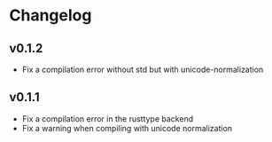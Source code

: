 # Changelog

## v0.1.2
- Fix a compilation error without std but with unicode-normalization

## v0.1.1
- Fix a compilation error in the rusttype backend
- Fix a warning when compiling with unicode normalization
